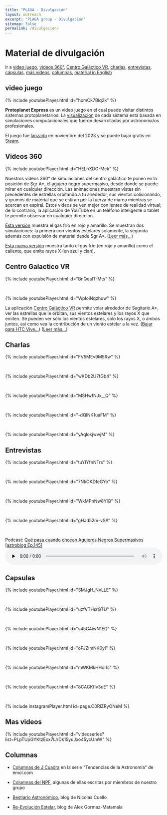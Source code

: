```yaml
---
title: "PLAGA - Divulgación"
layout: outreach
excerpt: "PLAGA group - Divulgación"
sitemap: false
permalink: /divulgacion/
---
```


# Material de divulgación


Ir a [video juego](#video-juego), [videos 360°](#videos-360), [Centro Galáctico VR](#centro-galactico-vr), [charlas](#charlas), [entrevistas](#entrevistas), [cápsulas](#capsulas), [más videos](#mas-videos), [columnas](#columnas), [material in English](/plaga/outreach)

## video juego


{% include youtubePlayer.html id="homCk7Blq2k" %}

**Protoplanet Express** es un video juego en el cual puede visitar distintos sistemas protoplanetarios. La [visualización](https://www.almaobservatory.org/es/anuncios/explora-el-universo-con-protoplanet-express/) de cada sistema está basada en simulaciones computacionales que fueron desarrolladas por astrónoma/os profesionales.

El juego fue [lanzado](https://noticias.uai.cl/protoplanet-express-academico-uai-lidera-videojuego-que-acerca-la-astronomia-a-la-sociedad/) en noviembre del 2023 y se puede bajar gratis en [Steam](https://store.steampowered.com/app/2601120/Protoplanet_Express/).



## Videos 360 

{% include youtubePlayer.html id="HELhXDG-Mck" %}

Nuestros videos 360° de simulaciones del centro galáctico te ponen en
la posición de Sgr A*, el agujero negro supermasivo, desde donde se
puede mirar en cualquier dirección. Las animaciones muestran vistas
sin precedentes de estrellas orbitando a tu alrededor, sus vientos
colisionando, y grumos de material que se estiran por la fuerza de
marea mientras se acercan en espiral. Estos videos se ven mejor con
lentes de realidad virtual; de lo contrario, la aplicación de YouTube
en un teléfono inteligente o tablet te permite observar en cualquier
dirección.

[Esta versión](https://youtu.be/YKzxmeABbkU)
muestra el gas frío en rojo y amarillo. Se muestran dos simulaciones:
la primera con vientos estelares solamente, la segunda además con
expulsión de material desde Sgr A*.
([Leer más...](https://comentarista.emol.com/1211362/5863571/Jorge-Cuadra.html))

[Esta nueva versión](https://youtu.be/wBxW2_B9_Is)
 muestra tanto el gas frío (en rojo y amarillo) como el caliente, que
 emite rayos X (en azul y cian).



## Centro Galactico VR

{% include youtubePlayer.html id="BnQealT-Mts" %}

<P>&nbsp;</P>

{% include youtubePlayer.html id="WpIoiNqzhuw" %}

La aplicación [Centro Galáctico VR](https://store.steampowered.com/app/1240350/Galactic_Center_VR/)
permite volar alrededor de Sagitario A*, ver las estrellas que le
orbitan, sus vientos estelares y los rayos X que emiten. Se pueden ver
sólo los vientos estelares, sólo los rayos X, o ambos juntos, así como
vea la contribución de un viento estelar a la vez.
([Bajar para HTC Vive...](https://store.steampowered.com/app/1240350/Galactic_Center_VR/))
([Leer más...](http://astro.uc.cl/item-3-menu-izquierdo-2/550-viaja-alrededor-del-agujero-negro-central-de-nuestra-galaxia))


## Charlas

{% include youtubePlayer.html id="FV5MEv9M5Rw" %}
<P>&nbsp;</P>
{% include youtubePlayer.html id="wKDb2U7fGb4" %}
<P>&nbsp;</P>
{% include youtubePlayer.html id="MSHwfNJx__Q" %}
<P>&nbsp;</P>
{% include youtubePlayer.html id="-dQlNK1uaFM" %}
<P>&nbsp;</P>
{% include youtubePlayer.html id="yAqlokjwwjM" %}


## Entrevistas

{% include youtubePlayer.html id="tuYIYfnNTrs" %}
<P>&nbsp;</P>
{% include youtubePlayer.html id="7NkOKDfeGYo" %}
<P>&nbsp;</P>
{% include youtubePlayer.html id="WkMPnNw8YlQ" %}
<P>&nbsp;</P>
{% include youtubePlayer.html id="gHJd52m-vSA" %}

<P>&nbsp;</P>
  Podcast: <a href="http://www.astroblog.cl/episodio145/" target="_blank">
    Qué pasa cuando chocan Agujeros Negros Supermasivos [astroblog Ep.145]</a>
    <audio class="wp-audio-shortcode" id="audio-1617-1" preload="none" style="width: 100%;" controls="controls"><source type="audio/mpeg" src="http://traffic.libsyn.com/astroetal/Ep145.mp3?_=1" /><a href="http://traffic.libsyn.com/astroetal/Ep145.mp3">http://traffic.libsyn.com/astroetal/Ep145.mp3</a></audio>


## Capsulas

{% include youtubePlayer.html id="SMJgH_NvLLE" %}
<P>&nbsp;</P>
{% include youtubePlayer.html id="uzfVTHsrGTU" %}
<P>&nbsp;</P>
{% include youtubePlayer.html id="s45G4iwN1EQ" %}
<P>&nbsp;</P>
{% include youtubePlayer.html id="oPJZImNK0yI" %}
<P>&nbsp;</P>
{% include youtubePlayer.html id="mWKMkHHoi1c" %}
<P>&nbsp;</P>
{% include youtubePlayer.html id="8CAGKflv3uE" %}
<P>&nbsp;</P>
{% include instagramPlayer.html id=page.C0RlZRyONeM %}


## Mas videos

{% include youtubePlayer.html id="videoseries?list=PLpTUpGYKtzEox7IJrDk15yuJxo45ycUmW" %}


## Columnas

* [Columnas de J Cuadra](https://www.emol.com/especiales/2016/tecnologia/columna-astronomia/columnas.asp#!17) en la serie "Tendencias de la Astronomía" de emol.com

* [Columnas del NPF](http://www.npf.cl/columnas/), algunas de ellas escritas por miembros de nuestro grupo

* [Bestiario Astronómico](https://bestiarioastronomico.blogspot.com/), blog de Nicolás Cuello

* [Re-Evolución Estelar](https://reevolucionestelar.wordpress.com/), blog de Alex Gormaz-Matamala

<P>&nbsp;</P>